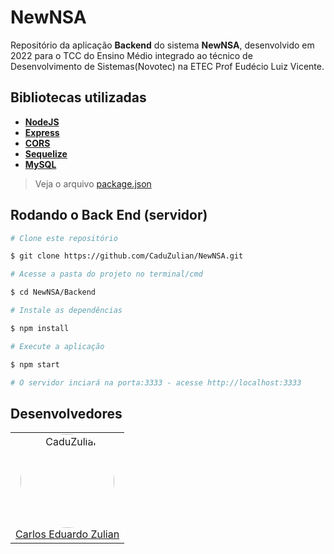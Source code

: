 # NewNSA

Repositório da aplicação **Backend** do sistema **NewNSA**, desenvolvido em 2022 para o TCC do Ensino Médio integrado ao técnico de Desenvolvimento de Sistemas(Novotec) na ETEC Prof Eudécio Luiz Vicente. 

## Bibliotecas utilizadas

- **[NodeJS](https://nodejs.org/en/)**
- **[Express](https://expressjs.com/)**
- **[CORS](https://expressjs.com/en/resources/middleware/cors.html)**
- **[Sequelize](https://sequelize.org/)**
- **[MySQL](https://github.com/sidorares/node-mysql2)**

> Veja o arquivo [package.json](https://github.com/CaduZulian/NewNSA/blob/master/package.json)

##  Rodando o Back End (servidor)
```bash
# Clone este repositório

$ git clone https://github.com/CaduZulian/NewNSA.git

# Acesse a pasta do projeto no terminal/cmd

$ cd NewNSA/Backend

# Instale as dependências

$ npm install

# Execute a aplicação

$ npm start

# O servidor inciará na porta:3333 - acesse http://localhost:3333

```

## Desenvolvedores

<table align="center">
<tr>
<td> 
<div align="center">
<img style="width: 150px; border-radius: 50%;" src="https://github.com/CaduZulian.png" alt="CaduZulian"/><br />
<a href="https://github.com/CaduZulian">Carlos Eduardo Zulian</a> 
</div>  
</td>
</tr>
</table>